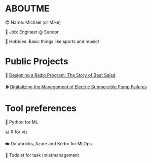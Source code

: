 # ABOUTME 
😎 Name: Michael (or Mike)

🔨 Job: Engineer @ Suncor

🏒 Hobbies: Basic things like sports and music!

# Public Projects
🎵 [Designing a Radio Program: The Story of Beat Salad](https://medium.com/@michael.ellsworth/designing-a-radio-program-the-story-of-beat-salad-81b66a81a501)

⛽ [Digitalizing the Management of Electric Submersible Pump Failures](https://doi.org/10.2118/218124-MS)

# Tool preferences
🤖 Python for ML

📊 R for viz

☁️ Databricks, Azure and Kedro for MLOps

📝 Todoist for task (mis)management
